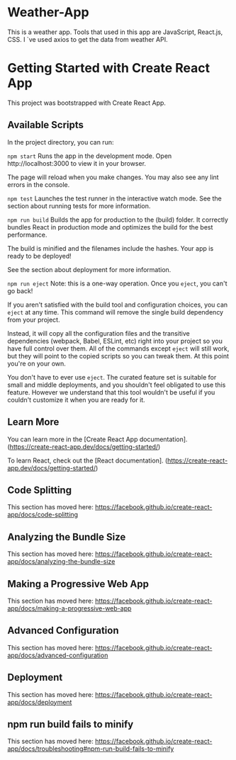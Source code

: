 # Weather-App
This is a weather app. Tools that used in this app are JavaScript, React.js, CSS. I `ve used axios to get the data from weather API.

# Getting Started with Create React App
This project was bootstrapped with Create React App.

## Available Scripts
In the project directory, you can run:

``` npm start ```
Runs the app in the development mode.
Open http://localhost:3000 to view it in your browser.

The page will reload when you make changes.
You may also see any lint errors in the console.

``` npm test ```
Launches the test runner in the interactive watch mode.
See the section about running tests for more information.

``` npm run build ```
Builds the app for production to the (build) folder.
It correctly bundles React in production mode and optimizes the build for the best performance.

The build is minified and the filenames include the hashes.
Your app is ready to be deployed!

See the section about deployment for more information.

``` npm run eject ```
Note: this is a one-way operation. Once you ``` eject ```, you can't go back!

If you aren't satisfied with the build tool and configuration choices, you can ``` eject ``` at any time. This command will remove the single build dependency from your project.

Instead, it will copy all the configuration files and the transitive dependencies (webpack, Babel, ESLint, etc) right into your project so you have full control over them. All of the commands except ``` eject ``` will still work, but they will point to the copied scripts so you can tweak them. At this point you're on your own.

You don't have to ever use ``` eject ```. The curated feature set is suitable for small and middle deployments, and you shouldn't feel obligated to use this feature. However we understand that this tool wouldn't be useful if you couldn't customize it when you are ready for it.

## Learn More
You can learn more in the [Create React App documentation]. (https://create-react-app.dev/docs/getting-started/)

To learn React, check out the [React documentation]. (https://create-react-app.dev/docs/getting-started/)

## Code Splitting
This section has moved here: https://facebook.github.io/create-react-app/docs/code-splitting

## Analyzing the Bundle Size
This section has moved here: https://facebook.github.io/create-react-app/docs/analyzing-the-bundle-size

## Making a Progressive Web App
This section has moved here: https://facebook.github.io/create-react-app/docs/making-a-progressive-web-app

## Advanced Configuration
This section has moved here: https://facebook.github.io/create-react-app/docs/advanced-configuration

## Deployment
This section has moved here: https://facebook.github.io/create-react-app/docs/deployment

## npm run build fails to minify
This section has moved here: https://facebook.github.io/create-react-app/docs/troubleshooting#npm-run-build-fails-to-minify

